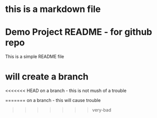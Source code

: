 # this is a markdown file
# Demo Project README - for github repo
This is a simple README file

# will create a branch
<<<<<<< HEAD
on a branch - this is not mush of a trouble

=======
on a branch - this will cause trouble
>>>>>>> very-bad
